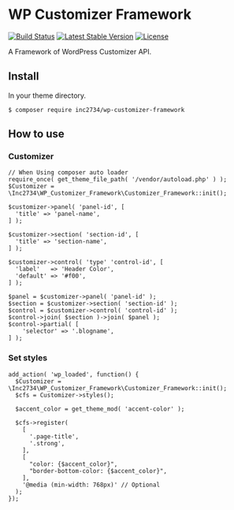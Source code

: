 # WP Customizer Framework

[![Build Status](https://travis-ci.org/inc2734/wp-customizer-framework.svg?branch=master)](https://travis-ci.org/inc2734/wp-customizer-framework)
[![Latest Stable Version](https://poser.pugx.org/inc2734/wp-customizer-framework/v/stable)](https://packagist.org/packages/inc2734/wp-customizer-framework)
[![License](https://poser.pugx.org/inc2734/wp-customizer-framework/license)](https://packagist.org/packages/inc2734/wp-customizer-framework)

A Framework of WordPress Customizer API.

## Install

In your theme directory.

```
$ composer require inc2734/wp-customizer-framework
```

## How to use
### Customizer
```
// When Using composer auto loader
require_once( get_theme_file_path( '/vendor/autoload.php' ) );
$Customizer = \Inc2734\WP_Customizer_Framework\Customizer_Framework::init();

$customizer->panel( 'panel-id', [
  'title' => 'panel-name',
] );

$customizer->section( 'section-id', [
  'title' => 'section-name',
] );

$customizer->control( 'type' 'control-id', [
  'label'   => 'Header Color',
  'default' => '#f00',
] );

$panel = $customizer->panel( 'panel-id' );
$section = $customizer->section( 'section-id' );
$control = $customizer->control( 'control-id' );
$control->join( $section )->join( $panel );
$control->partial( [
	'selector' => '.blogname',
] );
```

### Set styles
```
add_action( 'wp_loaded', function() {
  $Customizer = \Inc2734\WP_Customizer_Framework\Customizer_Framework::init();
  $cfs = Customizer->styles();

  $accent_color = get_theme_mod( 'accent-color' );

  $cfs->register(
    [
      '.page-title',
      '.strong',
    ],
    [
      "color: {$accent_color}",
      "border-bottom-color: {$accent_color}",
    ],
    '@media (min-width: 768px)' // Optional
  );
});
```
